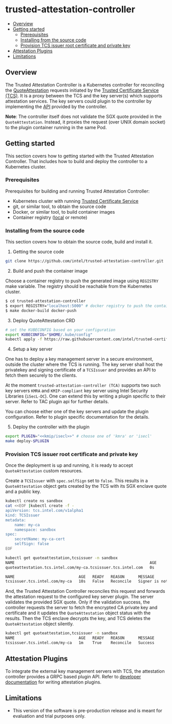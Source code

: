 # trusted-attestation-controller
<!-- Table of contents is auto generated using 
[Auto Markdown TOC](https://marketplace.visualstudio.com/items?itemName=huntertran.auto-markdown-toc) extension -->
<!-- TOC depthfrom:2 depthto:3 -->

- [Overview](#overview)
- [Getting started](#getting-started)
    - [Prerequisites](#prerequisites)
    - [Installing from the source code](#installing-from-the-source-code)
    - [Provision TCS issuer root certificate and private key](#provision-tcs-issuer-root-certificate-and-private-key)
- [Attestation Plugins](#attestation-plugins)
- [Limitations](#limitations)

<!-- /TOC -->

## Overview

The Trusted Attestation Controller is a Kubernetes controller for reconciling the [QuoteAttestation](https://github.com/intel/trusted-certificate-issuer/blob/main/api/v1alpha1/quoteattestation_types.go) requests initiated by the [Trusted Certificate Service (TCS)](https://github.com/intel/trusted-certificate-issuer). It is a proxy between the TCS and the key server(s) which supports attestation services. The key servers could plugin to the controller by implementing the [API](docs/Developer.md#overview) provided by the controller.

**Note**: The controller itself does not validate the SGX quote provided in the `QuoteAttestation`. Instead, it proxies the request (over UNIX domain socket) to the plugin container running in the same Pod.

## Getting started

This section covers how to getting started with the Trusted Attestation Controller. That includes how to build and deploy the controller to a Kubernetes cluster.

### Prerequisites

Prerequisites for building and running Trusted Attestation Controller:

- Kubernetes cluster with running [Trusted Certificate Service](https://github.com/intel/trusted-certificate-issuer)
- git, or similar tool, to obtain the source code
- Docker, or similar tool, to build container images
- Container registry ([local](https://docs.docker.com/registry/deploying/) or remote)

### Installing from the source code

This section covers how to obtain the source code, build and install it.

1. Getting the source code

```sh
git clone https://github.com/intel/trusted-attestation-controller.git
```
2. Build and push the container image

Choose a container registry to push the generated image using `REGISTRY` make variable.
The registry should be reachable from the Kubernetes cluster.

```sh
$ cd trusted-attestation-controller
$ export REGISTRY="localhost:5000" # docker registry to push the container image
$ make docker-build docker-push
```

3. Deploy QuoteAttestation CRD

```sh
# set the KUBECONFIG based on your configuration
export KUBECONFIG="$HOME/.kube/config"
kubectl apply -f https://raw.githubusercontent.com/intel/trusted-certificate-issuer/main/deployment/crds/quoteattestations.tcs.intel.com.yaml
```

4. Setup a key server

One has to deploy a key management server in a secure environment, outside the
cluster where the TCS is running. The key server shall host the privatekey
and signing certificate of a `TCSIssuer` and provides an API to fetch them
securely to the clients.

At the moment `trusted-attestation-controller (TCA)` supports two such key servers
`KMRA` and `KMIP-compliant` key server using Intel Security Libraries (`iSecL-DC`).
One can extend this by writing a plugin specific to their server. Refer to TAC
plugin api for further details.

You can choose either one of the key servers and update the plugin configuration.
Refer to plugin specific documentation for the details.

5. Deploy the controller with the plugin

```sh
export PLUGIN="<<kmip/isecl>>" # choose one of 'kmra' or 'isecl'
make deploy-$PLUGIN
```

### Provision TCS issuer root certificate and private key

Once the deployment is up and running, it is ready to accept `QuoteAttestation` custom resources.

Create a `TCSIssuer` with `spec.selfSign` set to `false`. This results in a `QuoteAttestation` object
gets created by the TCS with its SGX enclave quote and a public key. 

```sh
kubectl create ns sandbox
cat <<EOF |kubectl create -f -
apiVersion: tcs.intel.com/v1alpha1
kind: TCSIssuer
metadata:
    name: my-ca
    namespace: sandbox
spec:
    secretName: my-ca-cert
    selfSign: false
EOF

kubectl get quoteattestation,tcsissuer -n sandbox
NAME                                                           AGE
quoteattestation.tcs.intel.com/my-ca.tcsissuer.tcs.intel.com   0s

NAME                            AGE   READY   REASON      MESSAGE
tcsissuer.tcs.intel.com/my-ca   10s   False   Reconcile   Signer is not ready
```

And, the Trusted Attestation Controller reconciles this request and forwards the
attestation request to the configured key server plugin. The server validates
the provided SGX quote. Only if the validation success, the controller requests
the server to fetch the encrypted CA private key and certificate and it updates
the `QuoteAttestation` object status with the results. Then the TCS enclave
decrypts the key, and TCS deletes the `QuoteAttestation` object silently.

```sh
kubectl get quoteattestation,tcsissuer -n sandbox
NAME                            AGE   READY   REASON      MESSAGE
tcsissuer.tcs.intel.com/my-ca   1m    True    Reconcile   Success
```

## Attestation Plugins 

To integrate the external key management servers with TCS, the attestation controller provides
a GRPC based plugin API. Refer to [developer documentation](docs/Developer.md#overview) for writing
attestation plugins.

## Limitations

- This version of the software is pre-production release and is meant for evaluation and trial purposes only.